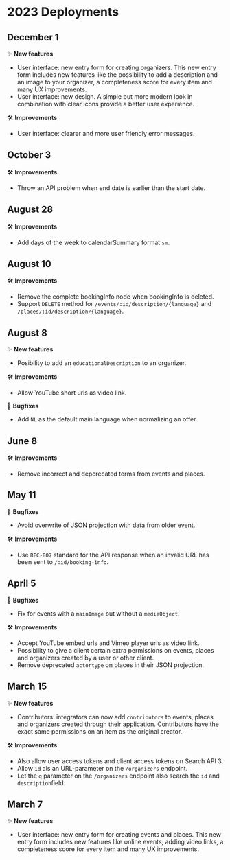 # 2023 Deployments

## December 1

✨ **New features**

* User interface: new entry form for creating organizers. This new entry form includes new features like the possibility to add a description and an image to your organizer, a completeness score for every item and many UX improvements.
* User interface: new design. A simple but more modern look in combination with clear icons provide a better user experience.

🛠 **Improvements**

* User interface: clearer and more user friendly error messages.

## October 3

🛠 **Improvements**

* Throw an API problem when end date is earlier than the start date.

## August 28

🛠 **Improvements**

* Add days of the week to calendarSummary format `sm`.

## August 10

🛠 **Improvements**

* Remove the complete bookingInfo node when bookingInfo is deleted.
* Support `DELETE` method for `/events/:id/description/{language}` and `/places/:id/description/{language}`.

## August 8

✨ **New features**

* Posibility to add an `educationalDescription` to an organizer.

🛠 **Improvements**

* Allow YouTube short urls as video link.

🐛 **Bugfixes**

* Add `NL` as the default main language when normalizing an offer.

## June 8

🛠 **Improvements**

* Remove incorrect and depcrecated terms from events and places.

## May 11

🐛 **Bugfixes**

* Avoid overwrite of JSON projection with data from older event.

🛠 **Improvements**

* Use `RFC-807` standard for the API response when an invalid URL has been sent to `/:id/booking-info`.

## April 5

🐛 **Bugfixes**

* Fix for events with a `mainImage` but without a `mediaObject`.

🛠 **Improvements**

* Accept YouTube embed urls and Vimeo player urls as video link.
* Possibility to give a client certain extra permissions on events, places and organizers created by a user or other client.
* Remove deprecated `actortype` on places in their JSON projection.

## March 15

✨ **New features**

* Contributors: integrators can now add `contributors` to events, places and organizers created through their application. Contributors have the exact same permissions on an item as the original creator.

🛠 **Improvements**

* Also allow user access tokens and client access tokens on Search API 3.
* Allow `id` als an URL-parameter on the `/organizers` endpoint.
* Let the `q` parameter on the `/organizers` endpoint also search the `id` and `description`field.

## March 7

✨ **New features**

* User interface: new entry form for creating events and places. This new entry form includes new features like online events, adding video links, a completeness score for every item and many UX improvements.
